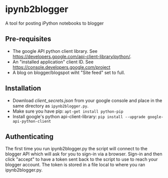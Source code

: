 # ipynb2blogger

A tool for posting iPython notebooks to blogger

## Pre-requisites

- The google API python client library. See https://developers.google.com/api-client-library/python/.
- An "installed application" client ID. See https://console.developers.google.com/project
- A blog on blogger/blogspot wiht "Site feed" set to full.

## Installation

- Download _client_secrets.json_ from your google console and place in the same directory as `ipynb2blogger.py`.
- Make sure you have pip: `apt-get install python-pip`
- Install google's python api-client-library: `pip install --upgrade google-api-python-client`

## Authenticating

The first time you run ipynb2blogger.py the script will connect to the blogger API which will ask for you to sign-in via a browser. Sign-in and then click "accept" to have a token sent back to the script to use to reach your blogger account. The token is stored in a file local to where you ran ipynb2blogger.py.
